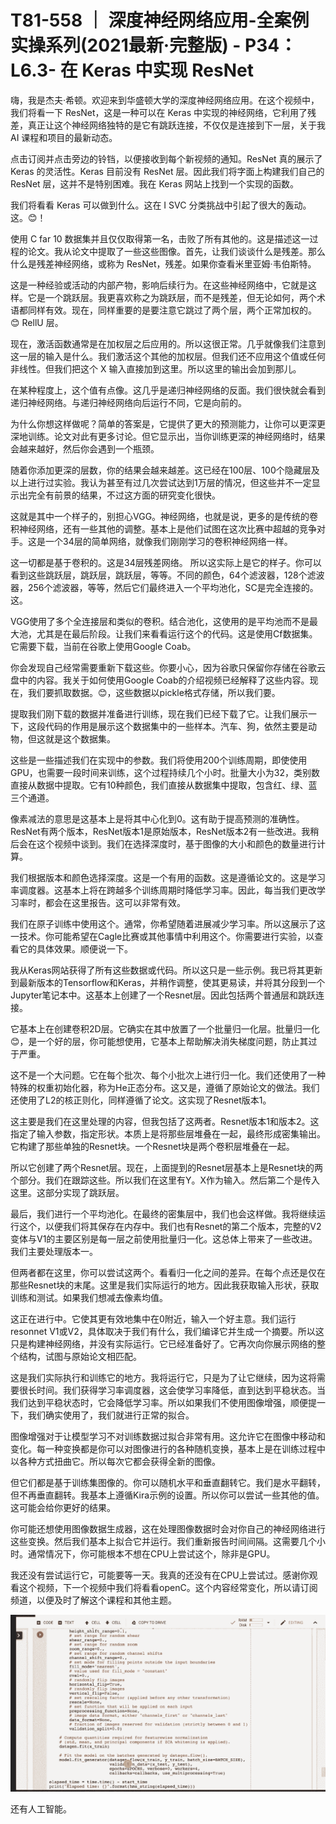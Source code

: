 # T81-558 ｜ 深度神经网络应用-全案例实操系列(2021最新·完整版) - P34：L6.3- 在 Keras 中实现 ResNet 

嗨，我是杰夫·希顿。欢迎来到华盛顿大学的深度神经网络应用。在这个视频中，我们将看一下 ResNet，这是一种可以在 Keras 中实现的神经网络，它利用了残差，真正让这个神经网络独特的是它有跳跃连接，不仅仅是连接到下一层，关于我 AI 课程和项目的最新动态。

点击订阅并点击旁边的铃铛，以便接收到每个新视频的通知。ResNet 真的展示了 Keras 的灵活性。Keras 目前没有 ResNet 层。因此我们将字面上构建我们自己的 ResNet 层，这并不是特别困难。我在 Keras 网站上找到一个实现的函数。

我们将看看 Keras 可以做到什么。这在 I SVC 分类挑战中引起了很大的轰动。这。😊！[](img/c990de25bca059d59d22e195401e0376_1.png)

使用 C far 10 数据集并且仅仅取得第一名，击败了所有其他的。这是描述这一过程的论文。我从论文中提取了一些这些图像。首先，让我们谈谈什么是残差。那么什么是残差神经网络，或称为 ResNet，残差。如果你查看米里亚姆·韦伯斯特。

这是一种经验或活动的内部产物，影响后续行为。在这些神经网络中，它就是这样。它是一个跳跃层。我更喜欢称之为跳跃层，而不是残差，但无论如何，两个术语都同样有效。现在，同样重要的是要注意它跳过了两个层，两个正常加权的。😊 RellU 层。

现在，激活函数通常是在加权层之后应用的。所以这很正常。几乎就像我们注意到这一层的输入是什么。我们激活这个其他的加权层。但我们还不应用这个值或任何非线性。但我们把这个 X 输入直接加到这里。所以这里的输出会加到那儿。

在某种程度上，这个值有点像。这几乎是递归神经网络的反面。我们很快就会看到递归神经网络。与递归神经网络向后运行不同，它是向前的。

为什么你想这样做呢？简单的答案是，它提供了更大的预测能力，让你可以更深更深地训练。论文对此有更多讨论。但它显示出，当你训练更深的神经网络时，结果会越来越好，然后你会遇到一个瓶颈。

随着你添加更深的层数，你的结果会越来越差。这已经在100层、100个隐藏层及以上进行过实验。我认为甚至有过几次尝试达到1万层的情况，但这些并不一定显示出完全有前景的结果，不过这方面的研究变化很快。

这就是其中一个样子的，别担心VGG。神经网络，也就是说，更多的是传统的卷积神经网络，还有一些其他的调整。基本上是他们试图在这次比赛中超越的竞争对手。这是一个34层的简单网络，就像我们刚刚学习的卷积神经网络一样。

这一切都是基于卷积的。这是34层残差网络。 所以这实际上是它的样子。你可以看到这些跳跃层，跳跃层，跳跃层，等等。不同的颜色，64个滤波器，128个滤波器，256个滤波器，等等，然后它们最终进入一个平均池化，SC是完全连接的。这。

VGG使用了多个全连接层和类似的卷积。结合池化，这使用的是平均池而不是最大池，尤其是在最后阶段。让我们来看看运行这个的代码。这是使用Cf数据集。它需要下载，当前在谷歌上使用Google Coab。

你会发现自己经常需要重新下载这些。你要小心，因为谷歌只保留你存储在谷歌云盘中的内容。我关于如何使用Google Coab的介绍视频已经解释了这些内容。现在，我们要抓取数据。😊，这些数据以pickle格式存储，所以我们要。

提取我们刚下载的数据并准备进行训练，现在我们已经下载了它。让我们展示一下，这段代码的作用是展示这个数据集中的一些样本。汽车、狗，依然主要是动物，但这就是这个数据集。

这些是一些描述我们在实现中的参数。我们将使用200个训练周期，即使使用GPU，也需要一段时间来训练，这个过程持续几个小时。批量大小为32，类别数直接从数据中提取。它有10种颜色，我们直接从数据集中提取，包含红、绿、蓝三个通道。

像素减法的意思是这基本上是将其中心化到0。这有助于提高预测的准确性。ResNet有两个版本，ResNet版本1是原始版本，ResNet版本2有一些改进。我稍后会在这个视频中谈到。我们在选择深度时，基于图像的大小和颜色的数量进行计算。

我们根据版本和颜色选择深度。这是一个有用的函数。这是遵循论文的。这是学习率调度器。这基本上将在跨越多个训练周期时降低学习率。因此，每当我们更改学习率时，都会在这里报告。这可以非常有效。

我们在原子训练中使用这个。通常，你希望随着进展减少学习率。所以这展示了这一技术。你可能希望在Cagle比赛或其他事情中利用这个。你需要进行实验，以查看它的具体效果。顺便说一下。

我从Keras网站获得了所有这些数据或代码。所以这只是一些示例。我已将其更新到最新版本的Tensorflow和Keras，并稍作调整，使其更易读，并将其分段到一个Jupyter笔记本中。这基本上创建了一个Resnet层。因此包括两个普通层和跳跃连接。

它基本上在创建卷积2D层。它确实在其中放置了一个批量归一化层。批量归一化😊，是一个好的层，你可能想使用，它基本上帮助解决消失梯度问题，防止其过于严重。

这不是一个大问题。它在每个批次、每个小批次上进行归一化。我们还使用了一种特殊的权重初始化器，称为He正态分布。这又是，遵循了原始论文的做法。我们还使用了L2的核正则化，同样遵循了论文。这实现了Resnet版本1。

这主要是我们在这里处理的内容，但我包括了这两者。Resnet版本1和版本2。这指定了输入参数，指定形状。本质上是将那些层堆叠在一起，最终形成密集输出。它构建了那些单独的Resnet块。一个Resnet块是两个卷积层堆叠在一起。

所以它创建了两个Resnet层。现在，上面提到的Resnet层基本上是Resnet块的两个部分。我们在跟踪这些。所以我们在这里有Y。X作为输入。然后第二个是传入这里。这部分实现了跳跃层。

最后，我们进行一个平均池化。在最终的密集层中，我们也会这样做。我将继续运行这个，以便我们将其保存在内存中。我们也有Resnet的第二个版本，完整的V2变体与V1的主要区别是每一层之前使用批量归一化。这总体上带来了一些改进。我们主要处理版本一。

但两者都在这里，你可以尝试这两个。看看归一化之间的差异。在每个点还是仅在那些Resnet块的末尾。这里是我们实际运行的地方。因此我获取输入形状，获取训练和测试。如果我们想减去像素均值。

这正在进行中。它使其更有效地集中在0附近，输入一个好主意。我们运行resonnet V1或V2，具体取决于我们有什么，我们编译它并生成一个摘要。所以这只是构建神经网络，并没有实际运行。它已经准备好了。它再次向你展示网络的整个结构，试图与原始论文相匹配。

这是我们实际执行和训练它的地方。我将运行它，只是为了让它继续，因为这将需要很长时间。我们获得学习率调度器，这会使学习率降低，直到达到平稳状态。当我们达到平稳状态时，它会降低学习率。所以如果我们不使用图像增强，顺便提一下，我们确实使用了，我们就进行正常的拟合。

图像增强对于让模型学习不对训练数据过拟合非常有用。这允许它在图像中移动和变化。每一种变换都是你可以对图像进行的各种随机变换，基本上是在训练过程中以各种方式扭曲它。所以每次它都会获得全新的图像。

但它们都是基于训练集图像的。你可以随机水平和垂直翻转它。我们是水平翻转，但不再垂直翻转。我基本上遵循Kira示例的设置。所以你可以尝试一些其他的值。这可能会给你更好的结果。

你可能还想使用图像数据生成器，这在处理图像数据时会对你自己的神经网络进行这些变换。然后我们基本上拟合它并运行。我们重新报告时间间隔。这需要几个小时。通常情况下，你可能根本不想在CPU上尝试这个，除非是GPU。

我还没有尝试运行它，可能要等一天。我真的还没有在CPU上尝试过。感谢你观看这个视频，下一个视频中我们将看看openC。这个内容经常变化，所以请订阅频道，以便及时了解这个课程和其他主题。

![](img/c990de25bca059d59d22e195401e0376_3.png)

还有人工智能。
